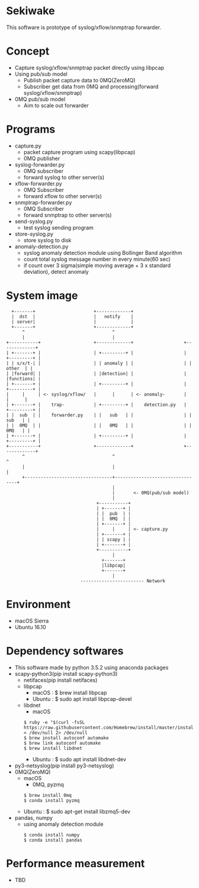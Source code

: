 # Sekiwake
This software is prototype of syslog/xflow/snmptrap forwarder.

# Concept
- Capture syslog/xflow/snmptrap packet directly using libpcap
- Using pub/sub model
  - Publish packet capture data to 0MQ(ZeroMQ)
  - Subscriber get data from 0MQ and processing(forward syslog/xflow/snmptrap)
- 0MQ pub/sub model
  - Aim to scale out forwarder

# Programs
- capture.py
  - packet capture program using scapy(libpcap)
  - 0MQ publisher
- syslog-forwarder.py
  - 0MQ subscriber
  - forward syslog to other server(s)
- xflow-forwarder.py
  - 0MQ Subscriber
  - forward xflow to other server(s)
- snmptrap-forwarder.py
  - 0MQ Subscriber
  - forward snmptrap to other server(s)
- send-syslog.py
  - test syslog sending program
- store-syslog.py
  - store syslog to disk
- anomaly-detection.py
  - syslog anomaly detection module using Bollinger Band algorithm
  - count total syslog message number in every minute(60 sec)
  - if count over 3 sigma(simple moving average + 3 x standard deviation), detect anomaly


# System image
```
  +-------+                      +-------------+
  |  dst  |                      |   notify    |
  | server|                      |             |
  +-------+                      +-------------+
      ^                                 ^
      |                                 |
+-----------+                    +-------------+                   +-------------+
| +-------+ |                    | +---------+ |                   | +---------+ |
| | s/x/t-| |                    | | anomaly | |                   | |  other  | |
| |forward| |                    | |detection| |                   | |functions| |
| +-------+ |                    | +---------+ |                   | +---------+ |
|     |     | <- syslog/xflow/   |      |      | <- anomaly-       |      |      |
| +-------+ |    trap-           | +---------+ |    detection.py   | +---------+ |
| |  sub  | |    forwarder.py    | |   sub   | |                   | |   sub   | |
| |  0MQ  | |                    | |   0MQ   | |                   | |   0MQ   | |
| +-------+ |                    | +---------+ |                   | +---------+ |
+-----------+                    +-------------+                   +-------------+
      ^                                 ^                                 ^
      |                                 |                                 |
      +---------------------------------+---------------------------------+
                                        |
                                        |       <- 0MQ(pub/sub model)
                                        |
                                  +-----------+
                                  | +-------+ |
                                  | |  pub  | |
                                  | |  0MQ  | |
                                  | +-------+ |
                                  |     |     | <- capture.py
                                  | +-------+ |
                                  | | scapy | |
                                  | +-------+ |
                                  +-----------+
                                        |
                                    +-------+
                                    |libpcap|
                                    +-------+
                                        |
                            ------------------------ Network

```

# Environment
- macOS Sierra
- Ubuntu 16.10

# Dependency softwares
- This software made by python 3.5.2 using anaconda packages
- scapy-python3(pip install scapy-python3)
  - netifaces(pip install netifaces)
  - libpcap
    - macOS  : $ brew install libpcap
    - Ubuntu : $ sudo apt install libpcap-devel
  - libdnet
    - macOS
    ```
    $ ruby -e "$(curl -fsSL https://raw.githubusercontent.com/Homebrew/install/master/install)" < /dev/null 2> /dev/null
    $ brew install autoconf automake
    $ brew link autoconf automake
    $ brew install libdnet
    ```
    - Ubuntu : $ sudo apt install libdnet-dev
- py3-netsyslog(pip install py3-netsyslog)
- 0MQ(ZeroMQ)
  - macOS
    - 0MQ, pyzmq
    ```
    $ brew install 0mq
    $ conda install pyzmq
    ```
  - Ubuntu : $ sudo apt-get install libzmq5-dev
- pandas, numpy
  - using anomaly detection module
    ```
    $ conda install numpy
    $ conda install pandas
    ```


# Performance measurement
- TBD
